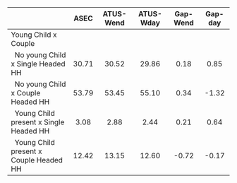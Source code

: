 
|                      |         ASEC |    ATUS-Wend |    ATUS-Wday |     Gap-Wend |      Gap-day |
| -------------------- | :----------: | :----------: | :----------: | :----------: | :----------: |
| Young Child x Couple |              |              |              |              |              |
| &nbsp;&nbsp;No young Child x Single Headed HH |        30.71 |        30.52 |        29.86 |         0.18 |         0.85 |
| &nbsp;&nbsp;No young Child x Couple Headed HH |        53.79 |        53.45 |        55.10 |         0.34 |        -1.32 |
| &nbsp;&nbsp;Young Child present x Single Headed HH |         3.08 |         2.88 |         2.44 |         0.21 |         0.64 |
| &nbsp;&nbsp;Young Child present x Couple Headed HH |        12.42 |        13.15 |        12.60 |        -0.72 |        -0.17 |

